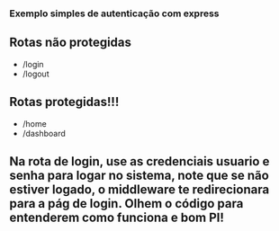 ### Exemplo simples de autenticação com express

## Rotas não protegidas
- /login
- /logout

## Rotas protegidas!!!
- /home
- /dashboard

## Na rota de login, use as credenciais __usuario__ e __senha__ para logar no sistema, note que se não estiver logado, o middleware te redirecionara para a pág de login. Olhem o código para entenderem como funciona e bom PI!

